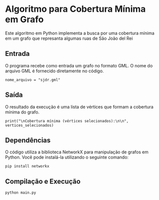 # Algoritmo para Cobertura Mínima em Grafo

Este algoritmo em Python implementa a busca por uma cobertura mínima em um grafo que represanta algumas ruas de São João del Rei

## Entrada

O programa recebe como entrada um grafo no formato GML.
O nome do arquivo GML é fornecido diretamente no código.

```
nome_arquivo = "sjdr.gml"
```

## Saída

O resultado da execução é uma lista de vértices que formam a cobertura mínima do grafo.

```
print("\nCobertura mínima (vértices selecionados):\n\n", vertices_selecionados)
```

## Dependências

O código utiliza a biblioteca NetworkX para manipulação de grafos em Python. Você pode instalá-la utilizando o seguinte comando:

```
pip install networkx
```

## Compilação e Execução

```
python main.py
```
